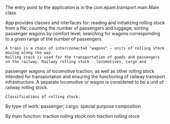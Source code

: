 The entry point to the application is in the com.epam.transport.main.Main class

App provides classes and interfaces for:
    reading and initializing rolling stock from a file;
    counting the number of passengers and luggage;
    sorting passenger wagons by comfort level;
    searching for wagons corresponding to a given range of the number of passengers.

    A train is a chain of interconnected "wagons" — units of rolling stock moving along the way.
    Rolling stock is used for the transportation of goods and passengers on the railway. Railway rolling stock - locomotives, cargo and 
passenger wagons of locomotive traction, as well as other rolling stock intended for transportation and ensuring the functioning of 
railway transport infrastructure.
    A separate locomotive or wagon is considered to be a unit of railway rolling stock.

    Classifications of rolling stock:
By type of work:
	passenger;
	cargo;
	special purpose composition

By main function:
	traction rolling stock
	non-traction rolling stock
